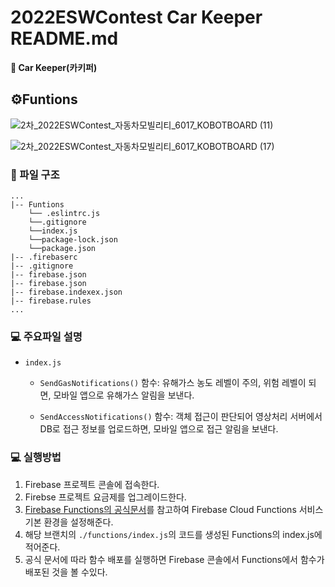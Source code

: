 # 2022ESWContest Car Keeper README.md

**🚙 Car Keeper(카키퍼)**

## ⚙️Funtions

![2차_2022ESWContest_자동차모빌리티_6017_KOBOTBOARD (11)](https://user-images.githubusercontent.com/85275893/194807770-a7b60183-b3bb-467b-8d2e-be84be6ac4e1.png)

![2차_2022ESWContest_자동차모빌리티_6017_KOBOTBOARD (17)](https://user-images.githubusercontent.com/85275893/194807778-8520f229-5546-4369-80ae-c2ef576e7aed.png)

### 📖 파일 구조

```
...
|-- Funtions
    └── .eslintrc.js
    └──.gitignore
    └──index.js
    └──package-lock.json
    └──package.json
|-- .firebaserc
|-- .gitignore
|-- firebase.json
|-- firebase.json
|-- firebase.indexex.json
|-- firebase.rules
...
```

### 💻 주요파일 설명

- `index.js`
  
  - `SendGasNotifications()` 함수: 유해가스 농도 레벨이 주의, 위험 레벨이 되면, 모바일 앱으로 유해가스 알림을 보낸다.
  
  - `SendAccessNotifications()` 함수: 객체 접근이 판단되어 영상처리 서버에서 DB로 접근 정보를 업로드하면, 모바일 앱으로 접근 알림을 보낸다.

### 💻 실행방법

1. Firebase 프로젝트 콘솔에 접속한다.
2. Firebse 프로젝트 요금제를 업그레이드한다.
3. [Firebase Functions의 공식문서](https://firebase.google.com/docs/functions?hl=ko)를 참고하여 Firebase Cloud Functions 서비스 기본 환경을 설정해준다.  
4. 해당 브랜치의 `./functions/index.js`의 코드를 생성된 Functions의 index.js에 적어준다.
5. 공식 문서에 따라 함수 배포를 실행하면 Firebase 콘솔에서 Functions에서 함수가 배포된 것을 볼 수있다.
